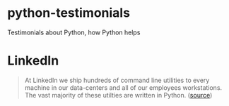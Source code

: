 # python-testimonials
Testimonials about Python, how Python helps

# LinkedIn

> At LinkedIn we ship hundreds of command line utilities to every machine in our data-centers and all of our employees workstations. The vast majority of these utilties are written in Python. ([source](https://shiv.readthedocs.io/en/latest/history.html))

